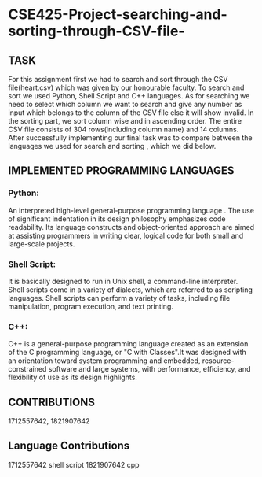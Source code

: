 # CSE425-Project-searching-and-sorting-through-CSV-file-

## TASK 
For this assignment first we had to search and sort through the CSV file(heart.csv) which
was given by our honourable faculty. To search and sort we used Python, Shell Script and
C++ languages. As for searching we need to select which column we want to search and
give any number as input which belongs to the column of the CSV file else it will show
invalid. In the sorting part, we sort column wise and in ascending order. The entire CSV
file consists of 304 rows(including column name) and 14 columns. After successfully
implementing our final task was to compare between the languages we used for search
and sorting , which we did below.

## IMPLEMENTED PROGRAMMING LANGUAGES
### Python: 
An interpreted high-level general-purpose programming language . The use of
significant indentation in its design philosophy emphasizes code readability. Its language
constructs and object-oriented approach are aimed at assisting programmers in writing clear,
logical code for both small and large-scale projects.

### Shell Script: 
It is basically designed to run in Unix shell, a command-line interpreter.
Shell scripts come in a variety of dialects, which are referred to as scripting languages.
Shell scripts can perform a variety of tasks, including file manipulation, program
execution, and text printing.

### C++: 
C++ is a general-purpose programming language created as an extension of the C
programming language, or "C with Classes".It was designed with an orientation toward
system programming and embedded, resource-constrained software and large systems,
with performance, efficiency, and flexibility of use as its design highlights.

## CONTRIBUTIONS
1712557642, 1821907642

## Language Contributions
1712557642 shell script
1821907642 cpp

